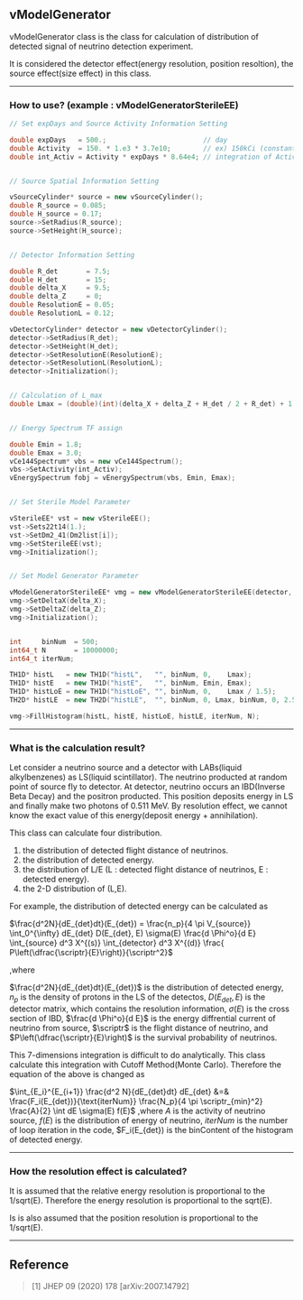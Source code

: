 ## vModelGenerator

vModelGenerator class is the class for calculation of distribution of detected signal of neutrino detection experiment.

It is considered the detector effect(energy resolution, position resoltion), the source effect(size effect) in this class.


--------------------

### How to use? (example : vModelGeneratorSterileEE)

``` C++
// Set expDays and Source Activity Information Setting

double expDays   = 500.;                        // day
double Activity  = 150. * 1.e3 * 3.7e10;        // ex) 150kCi (constant)
double int_Activ = Activity * expDays * 8.64e4; // integration of Activity


// Source Spatial Information Setting

vSourceCylinder* source = new vSourceCylinder();
double R_source = 0.085;
double H_source = 0.17;
source->SetRadius(R_source);
source->SetHeight(H_source);


// Detector Information Setting

double R_det       = 7.5;
double H_det       = 15;
double delta_X     = 9.5;
double delta_Z     = 0;
double ResolutionE = 0.05;
double ResolutionL = 0.12;

vDetectorCylinder* detector = new vDetectorCylinder();
detector->SetRadius(R_det);
detector->SetHeight(H_det);
detector->SetResolutionE(ResolutionE);
detector->SetResolutionL(ResolutionL);
detector->Initialization();


// Calculation of L_max
double Lmax = (double)(int)(delta_X + delta_Z + H_det / 2 + R_det) + 1.;


// Energy Spectrum TF assign

double Emin = 1.8;
double Emax = 3.0;
vCe144Spectrum* vbs = new vCe144Spectrum();
vbs->SetActivity(int_Activ);
vEnergySpectrum fobj = vEnergySpectrum(vbs, Emin, Emax);


// Set Sterile Model Parameter

vSterileEE* vst = new vSterileEE();
vst->Sets22t14(1.);
vst->SetDm2_41(Dm2list[i]);
vmg->SetSterileEE(vst);
vmg->Initialization();


// Set Model Generator Parameter

vModelGeneratorSterileEE* vmg = new vModelGeneratorSterileEE(detector, source, fobj);
vmg->SetDeltaX(delta_X);
vmg->SetDeltaZ(delta_Z);
vmg->Initialization();


int     binNum  = 500;
int64_t N       = 10000000;
int64_t iterNum;

TH1D* histL   = new TH1D("histL",   "", binNum, 0,    Lmax);
TH1D* histE   = new TH1D("histE",   "", binNum, Emin, Emax);
TH1D* histLoE = new TH1D("histLoE", "", binNum, 0,    Lmax / 1.5);
TH2D* histLE  = new TH2D("histLE",  "", binNum, 0, Lmax, binNum, 0, 2.5);

vmg->FillHistogram(histL, histE, histLoE, histLE, iterNum, N);

```


--------------------

### What is the calculation result?

Let consider a neutrino source and a detector with LABs(liquid alkylbenzenes) as LS(liquid scintillator).
The neutrino producted at random point of source fly to detector.
At detector, neutrino occurs an IBD(Inverse Beta Decay) and the positron producted.
This position deposits energy in LS and finally make two photons of 0.511 MeV.
By resolution effect, we cannot know the exact value of this energy(deposit energy + annihilation).

This class can calculate four distribution.
1. the distribution of detected flight distance of neutrinos.
2. the distribution of detected energy.
3. the distribution of L/E (L : detected flight distance of neutrinos, E : detected energy).
4. the 2-D distribution of (L,E).

For example, the distribution of detected energy can be calculated as

$\frac{d^2N}{dE_{det}dt}(E_{det}) = \frac{n_p}{4 \pi V_{source}} \int_0^{\infty} dE_{det} D(E_{det}, E) \sigma(E) \frac{d \Phi^o}{d E} \int_{source} d^3 X^{(s)} \int_{detector} d^3 X^{(d)} \frac{ P\left(\dfrac{\scriptr}{E}\right)}{\scriptr^2}$

,where

$\frac{d^2N}{dE_{det}dt}(E_{det})$ is the distribution of detected energy,
$n_p$ is the density of protons in the LS of the detectos,
$D(E_{det}, E)$ is the detector matrix, which contains the resolution information,
$\sigma(E)$ is the cross section of IBD,
$\frac{d \Phi^o}{d E}$ is the energy diffrential current of neutrino from source,
$\scriptr$ is the flight distance of neutrino, and
$P\left(\dfrac{\scriptr}{E}\right)$ is the survival probability of neutrinos.

This 7-dimensions integration is difficult to do analytically.
This class calculate this integration with Cutoff Method(Monte Carlo).
Therefore the equation of the above is changed as

$\int_{E_i}^{E_{i+1}} \frac{d^2 N}{dE_{det}dt} dE_{det} 
&=& \frac{F_i(E_{det})}{\text{iterNum}} \frac{N_p}{4 \pi \scriptr_{min}^2} \frac{A}{2} \int dE \sigma(E) f(E)$
,where
$A$ is the activity of neutrino source,
$f(E)$ is the distribution of energy of neutrino,
$iterNum$ is the number of loop iteration in the code,
$F_i(E_{det}) is the binContent of the histogram of detected energy.


--------------------

### How the resolution effect is calculated?

It is assumed that the relative energy resolution is proportional to the 1/sqrt(E).
Therefore the energy resolution is proportional to the sqrt(E).

Is is also assumed that the position resolution is proportional to the 1/sqrt(E).


--------------------
## Reference
>[1] JHEP 09 (2020) 178 [arXiv:2007.14792]
